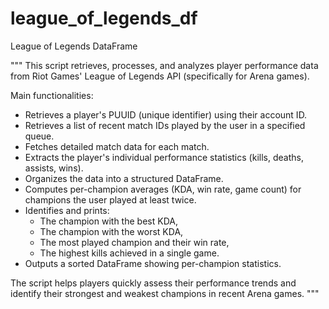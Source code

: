 # league_of_legends_df
League of Legends DataFrame

"""
This script retrieves, processes, and analyzes player performance data from Riot Games' League of Legends API (specifically for Arena games).

Main functionalities:
- Retrieves a player's PUUID (unique identifier) using their account ID.
- Retrieves a list of recent match IDs played by the user in a specified queue.
- Fetches detailed match data for each match.
- Extracts the player's individual performance statistics (kills, deaths, assists, wins).
- Organizes the data into a structured DataFrame.
- Computes per-champion averages (KDA, win rate, game count) for champions the user played at least twice.
- Identifies and prints:
  - The champion with the best KDA,
  - The champion with the worst KDA,
  - The most played champion and their win rate,
  - The highest kills achieved in a single game.
- Outputs a sorted DataFrame showing per-champion statistics.

The script helps players quickly assess their performance trends and identify their strongest and weakest champions in recent Arena games.
"""
